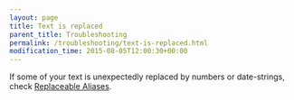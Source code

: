 ```yaml
---
layout: page
title: Text is replaced
parent_title: Troubleshooting
permalink: /troubleshooting/text-is-replaced.html
modification_time: 2015-08-05T12:00:30+00:00
---
```




<p>If some of your text is unexpectedly replaced by numbers or date-strings, check <a href="{{ "/what-else-can-i-do/replaceable-aliases.html" | prepend: site.baseurl }}">Replaceable Aliases</a>.</p>
